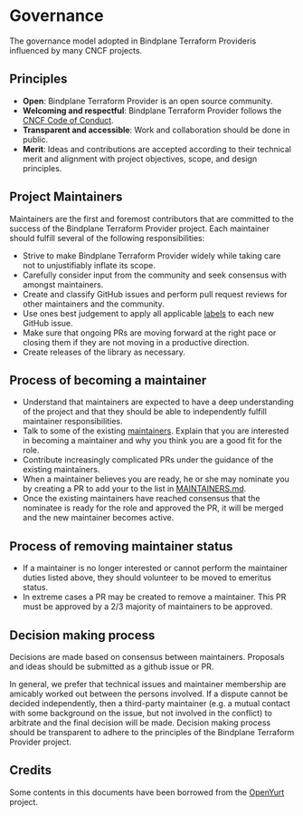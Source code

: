 # Governance

The governance model adopted in Bindplane Terraform Provideris influenced by many CNCF projects.

## Principles

- **Open**: Bindplane Terraform Provider is an open source community.
- **Welcoming and respectful**: Bindplane Terraform Provider follows the [CNCF Code of Conduct](https://github.com/cncf/foundation/blob/master/code-of-conduct.md).
- **Transparent and accessible**: Work and collaboration should be done in public.
- **Merit**: Ideas and contributions are accepted according to their technical merit and alignment with project objectives, scope, and design principles.

## Project Maintainers

Maintainers are the first and foremost contributors that are committed to the success of the Bindplane Terraform Provider project. Each maintainer should fulfill several of the following responsibilities:

* Strive to make Bindplane Terraform Provider widely while taking care not to unjustifiably inflate its scope.
* Carefully consider input from the community and seek consensus with amongst maintainers.
* Create and classify GitHub issues and perform pull request reviews for other maintainers and the community.
* Use ones best judgement to apply all applicable [labels](https://github.com/observiq/terraform-provider-bindplane/labels) to each new GitHub issue. 
* Make sure that ongoing PRs are moving forward at the right pace or closing them if they are not moving in a productive direction.
* Create releases of the library as necessary.

## Process of becoming a maintainer

* Understand that maintainers are expected to have a deep understanding of the project and that they should be able to independently fulfill maintainer responsibilities.
* Talk to some of the existing [maintainers](MAINTAINERS.md). Explain that you are interested in becoming a maintainer and why you think you are a good fit for the role.
* Contribute increasingly complicated PRs under the guidance of the existing maintainers.
* When a maintainer believes you are ready, he or she may nominate you by creating a PR to add your to the list in [MAINTAINERS.md](MAINTAINERS.md).
* Once the existing maintainers have reached consensus that the nominatee is ready for the role and approved the PR, it will be merged and the new maintainer becomes active.

## Process of removing maintainer status

* If a maintainer is no longer interested or cannot perform the maintainer duties listed above, they should volunteer to be moved to emeritus status.
* In extreme cases a PR may be created to remove a maintainer. This PR must be approved by a 2/3 majority of maintainers to be approved.

## Decision making process

Decisions are made based on consensus between maintainers. Proposals and ideas should be submitted as a github issue or PR.

In general, we prefer that technical issues and maintainer membership are amicably worked out between the persons involved. If a dispute cannot be decided independently, then a third-party maintainer (e.g. a mutual contact with some background on the issue, but not involved in the conflict) to arbitrate and the final decision will be made. Decision making process should be transparent to adhere to the principles of the Bindplane Terraform Provider project.

## Credits

Some contents in this documents have been borrowed from the [OpenYurt](https://github.com/alibaba/openyurt) project.
